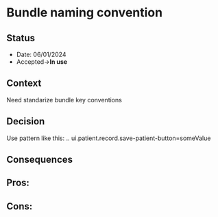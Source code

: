 # Bundle naming convention
## Status
- Date: 06/01/2024
- Accepted->**In use**
## Context
Need standarize bundle key conventions
## Decision
Use pattern like this: 
<module>.<feature>.<action>
ui.patient.record.save-patient-button=someValue
## Consequences
**Pros:**
-

**Cons:**
-


